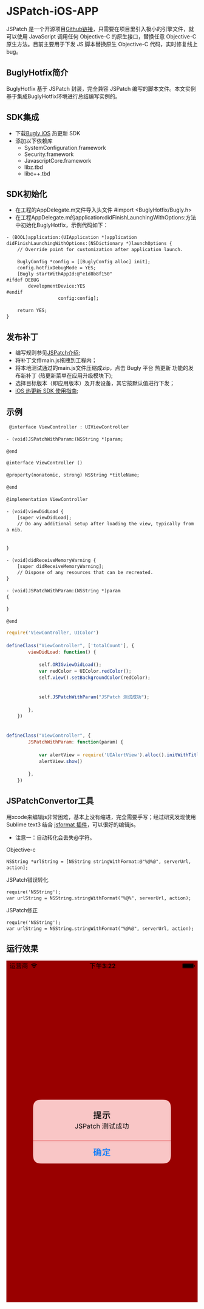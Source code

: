 # JSPatch-iOS-APP
JSPatch 是一个开源项目[Github链接](https://github.com/bang590/JSPatch)，只需要在项目里引入极小的引擎文件，就可以使用 JavaScript 调用任何 Objective-C 的原生接口，替换任意 Objective-C 原生方法。目前主要用于下发 JS 脚本替换原生 Objective-C 代码，实时修复线上 bug。

## BuglyHotfix简介
BuglyHotfix 基于 JSPatch 封装，完全兼容 JSPatch 编写的脚本文件。本文实例基于集成BuglyHotfix环境进行总结编写实例的。

## SDK集成
- 下载[Bugly iOS](https://bugly.qq.com/docs/release-notes/release-ios-hotfix/) 热更新 SDK
- 添加以下依赖库
     - SystemConfiguration.framework
     - Security.framework
     - JavascriptCore.framework
     - libz.tbd
     - libc++.tbd
     
## SDK初始化
- 在工程的AppDelegate.m文件导入头文件
     #import <BuglyHotfix/Bugly.h>
- 在工程AppDelegate.m的application:didFinishLaunchingWithOptions:方法中初始化BuglyHotfix，示例代码如下：
 
```objc
- (BOOL)application:(UIApplication *)application didFinishLaunchingWithOptions:(NSDictionary *)launchOptions {
    // Override point for customization after application launch.
    
    BuglyConfig *config = [[BuglyConfig alloc] init];
    config.hotfixDebugMode = YES;
    [Bugly startWithAppId:@"e1d8b8f150"
#ifdef DEBUG
        developmentDevice:YES
#endif
                   config:config];
    
    return YES;
}
```

## 发布补丁
- 编写规则参见[JSPatch介绍](https://github.com/bang590/JSPatch);
- 将补丁文件main.js拖拽到工程内；
- 将本地测试通过的main.js文件压缩成zip，点击 Bugly 平台 热更新 功能的发布新补丁 (热更新菜单在应用升级模块下);
- 选择目标版本（即应用版本）及开发设备，其它按默认值进行下发；
- [iOS 热更新 SDK 使用指南](https://bugly.qq.com/docs/user-guide/instruction-manual-ios-hotfix/?v=20161125161608);

## 示例
```objc
 @interface ViewController : UIViewController

- (void)JSPatchWithParam:(NSString *)param;

@end
```
 
```objc
@interface ViewController ()

@property(nonatomic, strong) NSString *titleName;

@end

@implementation ViewController

- (void)viewDidLoad {
    [super viewDidLoad];
    // Do any additional setup after loading the view, typically from a nib.
    
    
}

- (void)didReceiveMemoryWarning {
    [super didReceiveMemoryWarning];
    // Dispose of any resources that can be recreated.
}

- (void)JSPatchWithParam:(NSString *)param
{

}

@end
```

```js
require('ViewController, UIColor')

defineClass("ViewController", ['totalCount'], {
        viewDidLoad: function() {
        
            self.ORIGviewDidLoad();
            var redColor = UIColor.redColor();
            self.view().setBackgroundColor(redColor);
            
            
            self.JSPatchWithParam("JSPatch 测试成功");
            
        },
    })


defineClass("ViewController", {
        JSPatchWithParam: function(param) {
            
            var alertView = require('UIAlertView').alloc().initWithTitle_message_delegate_cancelButtonTitle_otherButtonTitles("提示",param, self, "确定",  null);
            alertView.show()
            
        },
    })
```
## JSPatchConvertor工具
用xcode来编辑js非常困难，基本上没有缩进，完全需要手写；经过研究发现使用 Sublime text3 结合 [jsformat 插件](http://bang590.github.io/JSPatchConvertor/)，可以很好的编辑js。

- 注意一：自动转化会丢失@字符。

Objective-c
``` 
NSString *urlString = [NSString stringWithFormat:@"%@%@", serverUrl, action];
```

JSPatch错误转化
```
require('NSString');
var urlString = NSString.stringWithFormat("%@%", serverUrl, action);
```

JSPatch修正
```
require('NSString');
var urlString = NSString.stringWithFormat("%@%@", serverUrl, action);
```

## 运行效果
![alt tag](https://github.com/JackSteven/JSPatch-iOS-APP/blob/master/Simulator%20Screen%20Shot%202016%E5%B9%B412%E6%9C%8817%E6%97%A5%20%E4%B8%8B%E5%8D%883.22.56.png "Simulator png")

